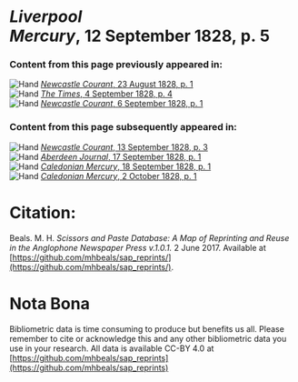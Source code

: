 # *Liverpool Mercury*, 12 September 1828, p. 5  
  
### Content from this page previously appeared in:  
![Hand](http://scissorsandpaste.net/wp-content/uploads/2017/06/smallhandpointer.png) [*Newcastle Courant*, 23 August 1828, p. 1](https://mhbeals.github.io/sap_html/Newcastle-Courant/Newcastle-Courant-23-August-1828-p-1)  
![Hand](http://scissorsandpaste.net/wp-content/uploads/2017/06/smallhandpointer.png) [*The Times*, 4 September 1828, p. 4](https://mhbeals.github.io/sap_html/The-Times/The-Times-4-September-1828-p-4)  
![Hand](http://scissorsandpaste.net/wp-content/uploads/2017/06/smallhandpointer.png) [*Newcastle Courant*, 6 September 1828, p. 1](https://mhbeals.github.io/sap_html/Newcastle-Courant/Newcastle-Courant-6-September-1828-p-1)  
  
### Content from this page subsequently appeared in:  
![Hand](http://scissorsandpaste.net/wp-content/uploads/2017/06/smallhandpointer.png) [*Newcastle Courant*, 13 September 1828, p. 3](https://mhbeals.github.io/sap_html/Newcastle-Courant/Newcastle-Courant-13-September-1828-p-3)  
![Hand](http://scissorsandpaste.net/wp-content/uploads/2017/06/smallhandpointer.png) [*Aberdeen Journal*, 17 September 1828, p. 1](https://mhbeals.github.io/sap_html/Aberdeen-Journal/Aberdeen-Journal-17-September-1828-p-1)  
![Hand](http://scissorsandpaste.net/wp-content/uploads/2017/06/smallhandpointer.png) [*Caledonian Mercury*, 18 September 1828, p. 1](https://mhbeals.github.io/sap_html/Caledonian-Mercury/Caledonian-Mercury-18-September-1828-p-1)  
![Hand](http://scissorsandpaste.net/wp-content/uploads/2017/06/smallhandpointer.png) [*Caledonian Mercury*, 2 October 1828, p. 1](https://mhbeals.github.io/sap_html/Caledonian-Mercury/Caledonian-Mercury-2-October-1828-p-1)  


# Citation: 

Beals. M. H. *Scissors and Paste Database: A Map of Reprinting and Reuse in the Anglophone Newspaper Press v.1.0.1.* 2 June 2017. Available at [https://github.com/mhbeals/sap_reprints/](https://github.com/mhbeals/sap_reprints/). 

# Nota Bona

Bibliometric data is time consuming to produce but benefits us all. Please remember to cite or acknowledge this and any other bibliometric data you use in your research. All data is available CC-BY 4.0 at [https://github.com/mhbeals/sap_reprints](https://github.com/mhbeals/sap_reprints)